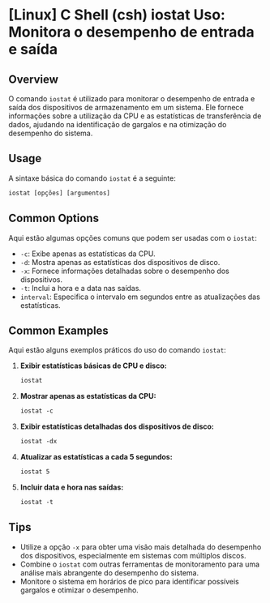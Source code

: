 # [Linux] C Shell (csh) iostat Uso: Monitora o desempenho de entrada e saída

## Overview
O comando `iostat` é utilizado para monitorar o desempenho de entrada e saída dos dispositivos de armazenamento em um sistema. Ele fornece informações sobre a utilização da CPU e as estatísticas de transferência de dados, ajudando na identificação de gargalos e na otimização do desempenho do sistema.

## Usage
A sintaxe básica do comando `iostat` é a seguinte:

```csh
iostat [opções] [argumentos]
```

## Common Options
Aqui estão algumas opções comuns que podem ser usadas com o `iostat`:

- `-c`: Exibe apenas as estatísticas da CPU.
- `-d`: Mostra apenas as estatísticas dos dispositivos de disco.
- `-x`: Fornece informações detalhadas sobre o desempenho dos dispositivos.
- `-t`: Inclui a hora e a data nas saídas.
- `interval`: Especifica o intervalo em segundos entre as atualizações das estatísticas.

## Common Examples
Aqui estão alguns exemplos práticos do uso do comando `iostat`:

1. **Exibir estatísticas básicas de CPU e disco:**
   ```csh
   iostat
   ```

2. **Mostrar apenas as estatísticas da CPU:**
   ```csh
   iostat -c
   ```

3. **Exibir estatísticas detalhadas dos dispositivos de disco:**
   ```csh
   iostat -dx
   ```

4. **Atualizar as estatísticas a cada 5 segundos:**
   ```csh
   iostat 5
   ```

5. **Incluir data e hora nas saídas:**
   ```csh
   iostat -t
   ```

## Tips
- Utilize a opção `-x` para obter uma visão mais detalhada do desempenho dos dispositivos, especialmente em sistemas com múltiplos discos.
- Combine o `iostat` com outras ferramentas de monitoramento para uma análise mais abrangente do desempenho do sistema.
- Monitore o sistema em horários de pico para identificar possíveis gargalos e otimizar o desempenho.